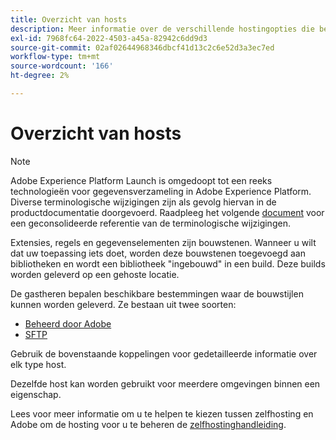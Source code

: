 ```yaml
---
title: Overzicht van hosts
description: Meer informatie over de verschillende hostingopties die beschikbaar zijn in Adobe Experience Platform.
exl-id: 7968fc64-2022-4503-a45a-82942c6dd9d3
source-git-commit: 02af02644968346dbcf41d13c2c6e52d3a3ec7ed
workflow-type: tm+mt
source-wordcount: '166'
ht-degree: 2%

---
```


# Overzicht van hosts

>[!NOTE]
>
>Adobe Experience Platform Launch is omgedoopt tot een reeks technologieën voor gegevensverzameling in Adobe Experience Platform. Diverse terminologische wijzigingen zijn als gevolg hiervan in de productdocumentatie doorgevoerd. Raadpleeg het volgende [document](../../../term-updates.md) voor een geconsolideerde referentie van de terminologische wijzigingen.

Extensies, regels en gegevenselementen zijn bouwstenen. Wanneer u wilt dat uw toepassing iets doet, worden deze bouwstenen toegevoegd aan bibliotheken en wordt een bibliotheek &quot;ingebouwd&quot; in een build. Deze builds worden geleverd op een gehoste locatie.

De gastheren bepalen beschikbare bestemmingen waar de bouwstijlen kunnen worden geleverd. Ze bestaan uit twee soorten:

* [Beheerd door Adobe](./managed-by-adobe-host.md)
* [SFTP](./sftp-host.md)

Gebruik de bovenstaande koppelingen voor gedetailleerde informatie over elk type host.

Dezelfde host kan worden gebruikt voor meerdere omgevingen binnen een eigenschap.

Lees voor meer informatie om u te helpen te kiezen tussen zelfhosting en Adobe om de hosting voor u te beheren de [zelfhostinghandleiding](./self-hosting-libraries.md).
